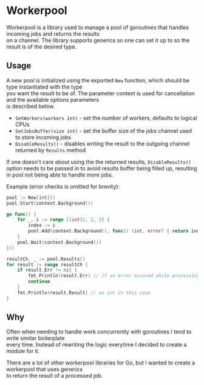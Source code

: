 # Workerpool

Workerpool is a library used to manage a pool of goroutines that handles incoming jobs and returns the results  
on a channel. The library supports generics so one can set it up to so the result is of the desired type.

## Usage

A new pool is initialized using the exported `New` function, which should be type instantiated with the type  
you want the result to be of. The parameter context is used for cancellation and the available options parameters  
is described below.

- `SetWorkers(workers int)` - set the number of workers, defaults to logical CPUs
- `SetJobsBuffer(size int)` - set the buffer size of the jobs channel used to store incoming jobs
- `DisableResults()` - disables writing the result to the outgoing channel returned by `Results` method

If one doesn't care about using the the returned results, `DisableResults()` option needs to be passed in to avoid results buffer being filled up, resulting in pool not being able to handle more jobs.

Example (error checks is omitted for brevity):

```go
pool := New[int]()
pool.Start(context.Background())

go func() {
	for _, i := range []int{1, 2, 3} {
		index := i
		pool.Add(context.Background(), func() (int, error) { return index, nil })
	}
	pool.Wait(context.Background())
}()

resultCh, _ := pool.Results()
for result := range resultCh {
	if result.Err != nil {
		fmt.Println(result.Err) // if an error occured while processing the job
		continue
	}
	fmt.Println(result.Result) // an int in this case
}
```

## Why

Often when needing to handle work concurrently with goroutines I tend to write similar boilerplate  
every time. Instead of rewriting the logic everytime I decided to create a module for it.

There are a lot of other workerpool libraries for Go, but I wanted to create a workerpool that uses generics  
to return the result of a processed job.
